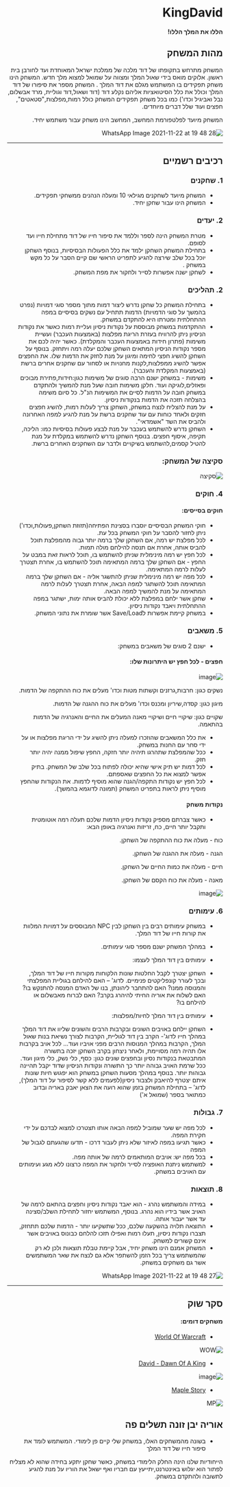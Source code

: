 <div dir='rtl' lang='he'>

# KingDavid

**הללו את המלך הללו!**

## מהות המשחק

המשחק מתרחש בתקופתו של דוד מלכה של ממלכת ישראל המאוחדת ועד לחורבן בית ראשון. אלוקים מואס בידי שאול המלך ומצווה על שמואל למצוא מלך חדש. המשחק הינו משחק תפקידים בו המשתמש מגלם את דוד המלך .
המשחק מספר את סיפורו של דוד המלך וכולל את כלל הסיטואציות אליהם נקלע דוד (דוד ושאול,דוד וגוליית, מרד אבשלום, נבל ואביגיל וכדו')
כמו בכל משחק תפקידים המשחק כולל רמות,מפלצות,"סטאטים", חפצים ועוד שלל דברים מיוחדים.

המשחק מיועד לפלטפורמת המחשב, המחשב הינו משחק עבור משתמש יחיד.


![WhatsApp Image 2021-11-22 at 19 48 28](https://user-images.githubusercontent.com/63556870/142910808-9f23aa50-5e86-4dad-a9f3-51f302287158.jpeg)

---


## רכיבים רשמיים

### 1. שחקנים

* המשחק מיועד לשחקנים מגילאי 10 ומעלה הנהנים ממשחקי תפקידים.
* המשחק הינו עבור שחקן יחיד.

### 2. יעדים

* מטרת המשחק הינה לספר וללמד את סיפור חייו של דוד מתחילת חייו ועד לסופם.
* בתחילת המשחק השחקן ילמד את כלל הפעולות הבסיסיות, בנוסף השחקן יוכל בכל שלב שירצה להגיע לתפריט הראשי שם קיים הסבר על כל מקש במשחק .
* לשחקן ישנה אפשרות לסייר ולחקור את מפת המשחק.

### 2. תהליכים

* בתחילת המשחק כל שחקן נדרש ליצור דמות מתוך מספר סוגי דמויות (נפרט בהמשך על סוגי הדמויות) הדמות תתחיל עם נשקים בסיסיים במפה ההתחלתית ומטרתו היא להתקדם במשחק.
* ההתקדמות במשחק מבוססת על נקודות ניסיון ועליית רמות כאשר את נקודות הניסיון ניתן להרוויח בעזרת הריגת מפלצות (באמצעות העכבר) ועשיית משימות (פתרון חידות באמצעות העכבר והמקלדת). כאשר יהיה לכם את מספר נקודות הניסיון המתאים השחקן שלכם יעלה רמה ויתחזק. בנוסף על השחקן להשיג חפצי לחימה ומיגון על מנת לחזק את הדמות שלו. את החפצים אפשר להשיג ממפלצות,לקנות מחנויות או לסחור עם שחקנים אחרים ברשת (באמצעות המקלדת והעכבר).
* משימות - במשחק ישנם הרבה סוגים של משימות כגון:חידות,פתירת מבוכים ופאזלים,לוגיקה ועוד. חלקן משימות חובה שעל מנת להמשיך ולהתקדם במשחק חובה על הדמות לסיים את המשימות הנ"ל. כל סיום משימה בהצלחה תזכה את הדמות בנקודות ניסיון.
* על מנת להצליח לנצח במשחק, השחקן צריך לעלות רמות, להשיג חפצים חזקים ולאחד כוחות עם עוד שחקנים ברשת על מנת להגיע למפה האחרונה ולהביס את השד "אשמדאי".
* השחקן נדרש להשתמש בעכבר על מנת לבצע פעולות בסיסיות כמו: הליכה, תקיפה, איסוף חפצים. בנוסף השחקן נדרש להשתמש במקלדת על מנת להטיל קסמים,להשתמש בשיקויים ולדבר עם השחקנים האחרים ברשת.


### סקיצה של המשחק:

![סקיצה](https://user-images.githubusercontent.com/20986238/138872582-b1c5259c-3949-4ded-a5c5-7844fa993192.png)



### 4. חוקים



#### חוקים בסייסים:
* חוקי המשחק הבסיסיים יוסברו בסצינת הפתיחה(תזוזת השחקן,פעולות,וכדו') ניתן לחזור להסבר על חוקי המשחק בכל עת.
* לכל מפלצת יש רמה, אם השחקן שלך ברמה יותר גבוה מהמפלצת תוכל להביס אותה, אחרת אם תנסה להילחם מולה תמות.
* לכל חפץ יש רמה מינימלית שניתן להשתמש בו, תוכל לראות זאת במבט על החפץ - אם השחקן שלך ברמה המתאימה תוכל להשתמש בו, אחרת תצטרך לעלות לרמה המתאימה.
* לכל מפה יש רמה מינימלית שניתן להתשגר אליה - אם השחקן שלך ברמה המתאימה תוכל להשתגר למפה הבאה, אחרת תצטרך לעלות לרמה המתאימה על מנת להמשיך למפה הבאה.
* שחקן אשר ילחם במפלצת ללא יכולת להביס אותה ימות, ישתגר במפה ההתחלתית ויאבד נקודות ניסיון.
* במשחק קיימת אפשרות לSave/Load אשר שומרת את נתוני המשחק.

### 5. משאבים

* ישנם 2 סוגים של משאבים במשחק:

#### חפצים - לכל חפץ יש היתרונות שלו:

![image](https://user-images.githubusercontent.com/20986238/144046881-e10b3f03-2a7d-4f7b-9320-e94c41818061.png)


נשקים כגון: חרבות,גרזנים וקשתות מטות וכדו' מעלים את כוח ההתקפה של הדמות.

מיגון כגון: קסדה,שיריון ומכנס וכדו' מעלים את כוח ההגנה של הדמות.

שקויים כגון: שיקויי חיים ושיקויי מאנה המעלים את החיים והאנרגיה של הדמות בהתאמה.



* את כלל המשאבים שהוזכרו למעלה ניתן להשיג על ידי הריגת מפלצות או על ידי סחר עם החנות במשחק.
* ככל שהמפלצת שתהרגו תיהיה יותר חזקה, החפץ שיפול ממנה יהיה יותר חזק.
* לכל דמות יש תיק אישי שהיא יכולה לפתוח בכל שלב של המשחק. בתיק אפשר למצוא את כל החפצים שאספתם.
* לכל חפץ יש נקודות התקפה/הגנה שהוא מוסיף לדמות. את הנקודות שהחפץ מוסיף ניתן לראות בתפריט המשחק (תמונה לדוגמא בהמשך).




#### נקודות משחק
* כאשר צברתם מספיק נקודות ניסיון הדמות שלכם תעלה רמה אוטומטית ותקבל יותר חיים, כח, זריזות ואנרגיה באופן הבא:

כוח - מעלה את כוח ההתקפה של השחקן.

הגנה - מעלה את ההגנה של השחקן.

חיים - מעלה את כמות החיים של השחקן.

מאנה - מעלה את כוח הקסם של השחקן.

![image](https://user-images.githubusercontent.com/20986238/144047081-c843bc39-dd8d-4b48-a7d4-35edb0e738c2.png)


### 6. עימותים

* במשחק עימותים רבים בין השחקן לבין NPC המבוססים על דמויות המלוות את קורות חייו של דוד המלך.
* במהלך המשחק ישנם מספר סוגי עימותים.
* עימותים בין דוד המלך לעצמו: 


* השחקן יצטרך לקבל החלטות שונות הלקוחות מקורות חייו של דוד המלך, ובכך לעורר קונפליקטים פנימיים.
לדוג' – האם להילחם בגוליית המפלצתי והמנוסה ממנו? האם להתחבר ליהונתן, בנו של האדם המנסה להתנקש בו? האם לשלוח את אוריה החיתי להיהרג בקרב? האם לברוח מאבשלום או להילחם בו?


* עימותים בין דוד המלך לחיות/מפלצות:


* השחקן יילחם באויבים השונים ובקרבות הרבים והשונים שליוו את דוד המלך במהלך חייו
לדוג'- הקרב בין דוד לגוליית, הקרבות לצורך נשיאת בנות שאול המלך, הקרבות במהלך המנוסות הרבים מפני אויביו ועוד...
לכל אויב בקרבות אלו תהיה רמה מסויימת, ולאחר ניצחון בקרב השחקן יזכה בתשורה המתבטאת בנקודות נסיון ובחפצים שונים כגון: כסף, כלי נשק, כלי מיגון ועוד.
ככל שרמת האויב גבוהה יותר כך התשורה ונקודות הניסיון שדוד יקבל תהיינה גבוהות יותר.
בנוסף במהלך מסעות השחקן במשחק הוא יפגוש חיות שונות איתם יצטרף להיאבק ולצבור ניסיון(לפעמים ללא קשר לסיפור על דוד המלך), לדוג' – בתחילת המשחק בזמן שהוא רועה את הצאן יאבק באריה ובדוב כמתואר בספר (שמואל א')



### 7. גבולות

* לכל מפה יש שער שמוביל למפה הבאה אותו תצטרכו למצוא לבדכם על ידי חקירת המפה.
* כאשר תגיעו במפה לאיזור שלא ניתן לעבור דרכו - תדעו שהגעתם לגבול של המפה
* בכל מפה יש: אויבים המותאמים לרמה של אותה מפה.
* למשתמש ניתנת האופציה לסייר ולחקור את המפה כרצונו ללא מגע ועימותים עם האויבים במשחק.




### 8. תוצאות

* במידה והמשתמש נהרג - הוא יאבד נקודות ניסיון וחפצים בהתאם לרמה של האויב אשר בידיו הוא נהרג. בנוסף, המשתמש יחזור לתחילת השלב/סצינה עד אשר יעבור אותה.
* התוצאה תלויה בהשקעה שלכם, ככל שתשקיעו יותר - הדמות שלכם תתחזק, תצברו נקודות ניסיון, תעלו רמות ואפילו תזכו להלחם כבונוס באויבים אשר אינם קשורים למשחק.
* המשחק אמנם הינו משחק יחיד, אבל קיימת טבלת תוצאות ולכן לא רק שהמשתמש צריך בכל הזמן להשתפר אלא גם לנצח את שאר המשתמשים אשר גם משחקים במשחק.

![WhatsApp Image 2021-11-22 at 19 48 27](https://user-images.githubusercontent.com/63556870/142914997-796e3260-2658-46fb-889f-ded742ce8162.jpeg)


---

## סקר שוק

#### משחקים דומים:

* [World Of Warcraft](https://worldofwarcraft.com/en-us/)

![WOW](https://user-images.githubusercontent.com/20986238/138870772-a68ccdc9-3fb6-4074-957e-a7020c2d47f3.png)


* [David - Dawn Of A King](https://www.box10.com/david-dawn-of-a-king.html)

![image](https://user-images.githubusercontent.com/20986238/144048485-431ca29b-dd89-4de0-8be1-8a5964e85f46.png)



* [Maple Story](https://maplestory.nexon.net/)


![MP](https://user-images.githubusercontent.com/20986238/138346985-9742030f-363e-4690-bae0-40db5089fc34.png)





## אוריה יבן זונה תשלים פה

* בשונה מהמשחקים האלו, במשחק שלי קיים פן לימודי. המשתמש לומד את סיפור חייו של דוד המלך  

הייחודיות שלנו הינה החלק הלימודי במשחק, כאשר שחקן יתקע בחידה שהוא לא מצליח לפתור הוא יגלוש באינטרנט,יתייעץ עם חבריו ואף ישאל את הוריו על מנת להגיע לתשובה ולהתקדם במשחק.



</div>
